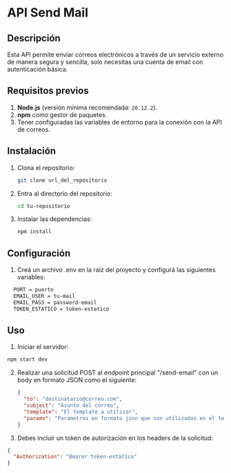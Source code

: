 # **API Send Mail**

## **Descripción**

Esta API permite enviar correos electrónicos a través de un servicio externo de manera segura y sencilla, solo necesitas una cuenta de email con autenticación básica.

## **Requisitos previos**

1. **Node.js** (versión mínima recomendada: `20.12.2`).
2. **npm** como gestor de paquetes.
3. Tener configuradas las variables de entorno para la conexión con la API de correos.

## **Instalación**

1. Clona el repositorio:
   ```bash
   git clone url_del_repositorio
   ```
2. Entra al directorio del repositorio:
   ```bash
   cd tu-repositorio
   ```
3. Instalar las dependencias:
   ```bash
   npm install
   ```

## **Configuración**

1. Creá un archivo .env en la raíz del proyecto y configurá las siguientes variables:

```bash
  PORT = puerto
  EMAIL_USER = tu-mail
  EMAIL_PASS = password-email
  TOKEN_ESTATICO = token-estatico
```

## **Uso**

1. Iniciar el servidor:

```bash
npm start dev
```

2. Realizar una solicitud POST al endpoint principal "/send-email" con un body en formato JSON como el siguiente:
   ```json
   {
     "to": "destinatario@correo.com",
     "subject": "Asunto del correo",
     "template": "El template a utilizar",
     "params": "Parametros en formato json que son utilizados en el template"
   }
   ```
3. Debes incluir un token de autorización en los headers de la solicitud:

```json
{
  "Authorization": "Bearer token-estatico"
}
```

